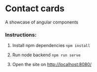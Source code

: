 # Contact cards

A showcase of angular components

### Instructions:

1. Install npm dependencies
`npm install` 

2. Run node backend
`npm run serve` 

3. Open the site on
<http://localhost:8080/>